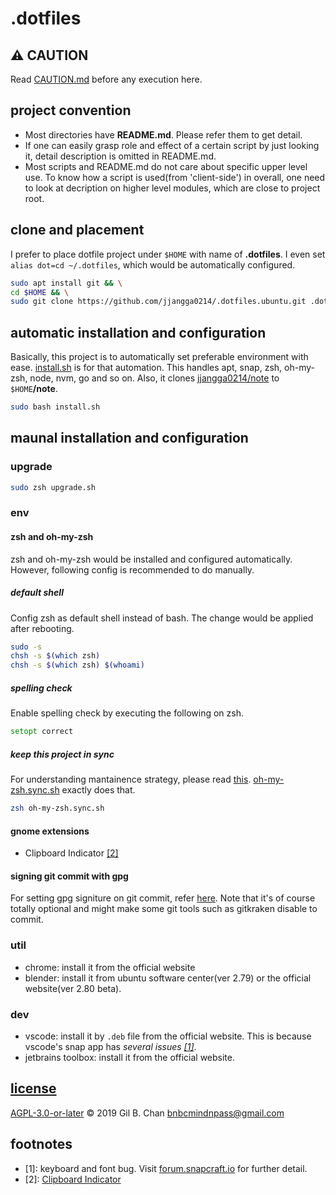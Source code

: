 # .dotfiles

## :warning: CAUTION

Read [CAUTION.md](CAUTION.md) before any execution here.

## project convention

* Most directories have **README.md**. Please refer them to get detail.
* If one can easily grasp role and effect of a certain script by just looking it, detail description is omitted in README.md. 
* Most scripts and README.md do not care about specific upper level use. To know how a script is used(from 'client-side') in overall, one need to look at decription on higher level modules, which are close to project root.

## clone and placement

I prefer to place dotfile project under `$HOME` with name of **.dotfiles**. I even set `alias dot=cd ~/.dotfiles`, which would be automatically configured.

```bash
sudo apt install git && \
cd $HOME && \
sudo git clone https://github.com/jjangga0214/.dotfiles.ubuntu.git .dotfiles
```

## automatic installation and configuration

Basically, this project is to automatically set preferable environment with ease. [install.sh](install.sh) is for that automation. This handles apt, snap, zsh, oh-my-zsh, node, nvm, go and so on. Also, it clones [jjangga0214/note](https://github.com/jjangga0214/note) to `$HOME`**/note**.

```bash
sudo bash install.sh
```

## maunal installation and configuration


### upgrade

```bash
sudo zsh upgrade.sh
```

### env

#### zsh and oh-my-zsh

zsh and oh-my-zsh would be installed and configured automatically. However, following config is recommended to do manually.

##### default shell

Config zsh as default shell instead of bash. The change would be applied after rebooting.

```bash
sudo -s
chsh -s $(which zsh)
chsh -s $(which zsh) $(whoami)
```

##### spelling check

Enable spelling check by executing the following on zsh.

```zsh
setopt correct
```

##### keep this project in sync

For understanding mantainence strategy, please read [this](oh-my-zsh/README.md#maintenance-of-zsh-and-oh-my-zsh). [oh-my-zsh.sync.sh](oh-my-zsh.sync.sh) exactly does that.

```bash
zsh oh-my-zsh.sync.sh
```

#### gnome extensions

- Clipboard Indicator [[2]](#2)

#### signing git commit with gpg

For setting gpg signiture on git commit, refer [here](https://gist.github.com/ankurk91/c4f0e23d76ef868b139f3c28bde057fc). Note that it's of course totally optional and might make some git tools such as gitkraken disable to commit.

### util

- chrome: install it from the official website
- blender: install it from ubuntu software center(ver 2.79) or the official website(ver 2.80 beta).

### dev

- vscode: install it by `.deb` file from the official website. This is because vscode's snap app has _several issues [[1]](#1)_. 
- jetbrains toolbox: install it from the official website.

## [license](LICENSE)

[AGPL-3.0-or-later](LICENSE) © 2019 Gil B. Chan <bnbcmindnpass@gmail.com>

## footnotes

- <a name="1">[1]</a>: keyboard and font bug. Visit [forum.snapcraft.io](https://forum.snapcraft.io/t/keyboard-input-method-doesnt-work-properly-on-snap-application/9901) for further detail.
- <a name="2">[2]</a>: 
[Clipboard Indicator](https://extensions.gnome.org/extension/779/clipboard-indicator/)